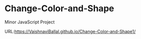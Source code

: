 # Change-Color-and-Shape
Minor JavaScript Project

URL:https://VaishnaviBallal.github.io/Change-Color-and-Shape1/
